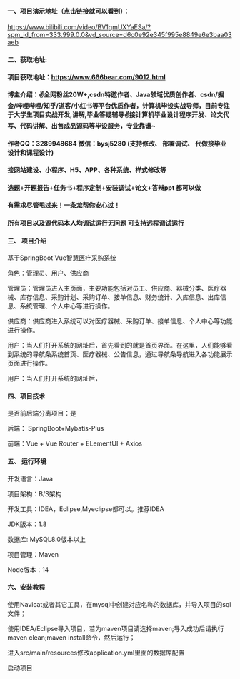 #### 一、项目演示地址（点击链接就可以看到）：


https://www.bilibili.com/video/BV1gmUXYaESa/?spm_id_from=333.999.0.0&vd_source=d6c0e92e345f995e8849e6e3baa03aeb
#### 二、获取地址:

#### 项目获取地址：https://www.666bear.com/9012.html

**博主介绍：✌全网粉丝20W+,csdn特邀作者、Java领域优质创作者、csdn/掘金/哔哩哔哩/知乎/道客/小红书等平台优质作者，计算机毕设实战导师，目前专注于大学生项目实战开发,讲解,毕业答疑辅导✌接计算机毕业设计程序开发、论文代写、代码讲解、出售成品源码等毕设服务，专业靠谱~**

#### 作者QQ：3289948684 微信：bysj5280 (支持修改、 部署调试、 代做接毕业设计和课程设计)

#### 接网站建设、小程序、H5、APP、各种系统、样式修改等

#### 选题+开题报告+任务书+程序定制+安装调试+论文+答辩ppt 都可以做

#### 有需求尽管甩过来！一条龙帮你安心过！

#### 所有项目以及源代码本人均调试运行无问题 可支持远程调试运行


#### 三、 项目介绍

基于SpringBoot Vue智慧医疗采购系统

角色：管理员、用户、供应商

管理员：管理员进入主页面，主要功能包括对员工、供应商、器械分类、医疗器械、库存信息、采购计划、采购订单、接单信息、财务统计、入库信息、出库信息、系统管理、个人中心等进行操作。

供应商：供应商进入系统可以对医疗器械、采购订单、接单信息、个人中心等功能进行操作。

用户：当人们打开系统的网址后，首先看到的就是首页界面。在这里，人们能够看到系统的导航条系统首页、医疗器械、公告信息，通过导航条导航进入各功能展示页面进行操作。

用户：当人们打开系统的网址后，

#### 四、项目技术

是否前后端分离项目：是

后端： SpringBoot+Mybatis-Plus

前端：Vue + Vue Router + ELementUI + Axios

#### 五、 运行环境

开发语言：Java

项目架构：B/S架构

开发工具：IDEA，Eclipse,Myeclipse都可以。推荐IDEA

JDK版本：1.8

数据库: MySQL8.0版本以上

项目管理：Maven

Node版本：14



#### 六、安装教程

使用Navicat或者其它工具，在mysql中创建对应名称的数据库，并导入项目的sql文件；

使用IDEA/Eclipse导入项目，若为maven项目请选择maven;导入成功后请执行maven clean;maven install命令，然后运行；

进入src/main/resources修改application.yml里面的数据库配置

启动项目
